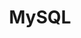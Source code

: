 ---
title: MySQL
category: Serveurs
subcategory: MySQL
permalink: /docs/serveurs/mysql/
layout: category
---